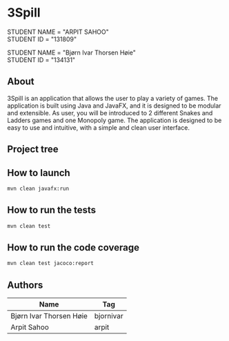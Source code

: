 # 3Spill

STUDENT NAME = "ARPIT SAHOO"  
STUDENT ID = "131809"

STUDENT NAME = "Bjørn Ivar Thorsen Høie"  
STUDENT ID = "134131"

## About
3Spill is an application that allows the user to play a variety of games. 
The application is built using Java and JavaFX, and it is designed to be 
modular and extensible. As user, you will be introduced to 2 different Snakes and
Ladders games and one Monopoly game. The application is designed to be easy to use and
intuitive, with a simple and clean user interface.


## Project tree


## How to launch
```bash
mvn clean javafx:run
```

## How to run the tests
```bash
mvn clean test
```
## How to run the code coverage
```bash
mvn clean test jacoco:report
```

## Authors
| Name                | Tag       |
|---------------------|-----------|
| Bjørn Ivar Thorsen Høie | bjornivar |
| Arpit Sahoo         | arpit     |
